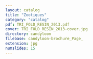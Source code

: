 ```yaml
---
layout: catalog
title: "Zootiques"
category: "catalog"
pdf: TRI_FOLD_RESIN_2013.pdf
cover: TRI_FOLD_RESIN_2013-cover.jpg
directory: candyloon
filebase: candyloon-brochure_Page_
extension: jpg
numslides: 15
---
```

